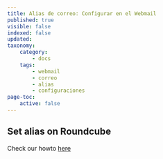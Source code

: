 ```yaml
---
title: Alias de correo: Configurar en el Webmail
published: true
visible: false
indexed: false
updated:
taxonomy:
    category:
        - docs
    tags:
        - webmail
        - correo
        - alias
        - configuraciones
page-toc:
    active: false
---
```


## Set alias on Roundcube

Check our howto [here](https://howto.disroot.org/es/tutorials/email/webmail/roundcube/settings/identities)